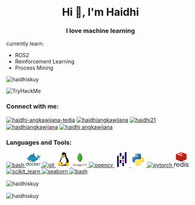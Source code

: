 <h1 align="center">Hi 👋, I'm Haidhi</h1>
<h3 align="center">I love machine learning</h3>

currently learn: 
- ROS2
- Reinforcement Learning
- Process Mining

<p align="left"> <img src="https://komarev.com/ghpvc/?username=haidhiskuy&label=Profile%20views&color=0e75b6&style=flat" alt="haidhiskuy" /> </p>
<img src="https://tryhackme-badges.s3.amazonaws.com/MangTamvan.png" alt="TryHackMe">
<h3 align="left">Connect with me:</h3>
<p align="left">
<a href="https://linkedin.com/in/haidhi-angkawijana-tedja" target="blank"><img align="center" src="https://raw.githubusercontent.com/rahuldkjain/github-profile-readme-generator/master/src/images/icons/Social/linked-in-alt.svg" alt="haidhi-angkawijana-tedja" height="30" width="40" /></a>
<a href="https://kaggle.com/haidhiangkawijana" target="blank"><img align="center" src="https://raw.githubusercontent.com/rahuldkjain/github-profile-readme-generator/master/src/images/icons/Social/kaggle.svg" alt="haidhiangkawijana" height="30" width="40" /></a>
<a href="https://instagram.com/haidhi21" target="blank"><img align="center" src="https://raw.githubusercontent.com/rahuldkjain/github-profile-readme-generator/master/src/images/icons/Social/instagram.svg" alt="haidhi21" height="30" width="40" /></a>
<a href="https://medium.com/@haidhiangkawijana" target="blank"><img align="center" src="https://raw.githubusercontent.com/rahuldkjain/github-profile-readme-generator/master/src/images/icons/Social/medium.svg" alt="haidhiangkawijana" height="30" width="40" /></a>
<a href="https://www.youtube.com/@haidhiangkawijana7553" target="blank"><img align="center" src="https://raw.githubusercontent.com/rahuldkjain/github-profile-readme-generator/master/src/images/icons/Social/youtube.svg" alt="haidhi angkawijana" height="30" width="40" /></a>
</p>

<h3 align="left">Languages and Tools:</h3>
<p align="left"> <a href="https://www.gnu.org/software/bash/" target="_blank" rel="noreferrer"> <img src="https://www.vectorlogo.zone/logos/gnu_bash/gnu_bash-icon.svg" alt="bash" width="40" height="40"/> </a> <a href="https://www.docker.com/" target="_blank" rel="noreferrer"> <img src="https://raw.githubusercontent.com/devicons/devicon/master/icons/docker/docker-original-wordmark.svg" alt="docker" width="40" height="40"/> </a> <a href="https://git-scm.com/" target="_blank" rel="noreferrer"> <img src="https://www.vectorlogo.zone/logos/git-scm/git-scm-icon.svg" alt="git" width="40" height="40"/> </a> <a href="https://www.linux.org/" target="_blank" rel="noreferrer"> <img src="https://raw.githubusercontent.com/devicons/devicon/master/icons/linux/linux-original.svg" alt="linux" width="40" height="40"/> </a> <a href="https://www.mongodb.com/" target="_blank" rel="noreferrer"> <img src="https://raw.githubusercontent.com/devicons/devicon/master/icons/mongodb/mongodb-original-wordmark.svg" alt="mongodb" width="40" height="40"/> </a> <a href="https://opencv.org/" target="_blank" rel="noreferrer"> <img src="https://www.vectorlogo.zone/logos/opencv/opencv-icon.svg" alt="opencv" width="40" height="40"/> </a> <a href="https://pandas.pydata.org/" target="_blank" rel="noreferrer"> <img src="https://raw.githubusercontent.com/devicons/devicon/2ae2a900d2f041da66e950e4d48052658d850630/icons/pandas/pandas-original.svg" alt="pandas" width="40" height="40"/> </a> <a href="https://www.python.org" target="_blank" rel="noreferrer"> <img src="https://raw.githubusercontent.com/devicons/devicon/master/icons/python/python-original.svg" alt="python" width="40" height="40"/> </a> <a href="https://pytorch.org/" target="_blank" rel="noreferrer"> <img src="https://www.vectorlogo.zone/logos/pytorch/pytorch-icon.svg" alt="pytorch" width="40" height="40"/> </a> <a href="https://redis.io" target="_blank" rel="noreferrer"> <img src="https://raw.githubusercontent.com/devicons/devicon/master/icons/redis/redis-original-wordmark.svg" alt="redis" width="40" height="40"/> </a> <a href="https://scikit-learn.org/" target="_blank" rel="noreferrer"> <img src="https://upload.wikimedia.org/wikipedia/commons/0/05/Scikit_learn_logo_small.svg" alt="scikit_learn" width="40" height="40"/> </a> <a href="https://seaborn.pydata.org/" target="_blank" rel="noreferrer"> <img src="https://seaborn.pydata.org/_images/logo-mark-lightbg.svg" alt="seaborn" width="40" height="40"/> </a> 
<a href="https://fastapi.tiangolo.com/" target="_blank" rel="noreferrer"> <img src="https://th.bing.com/th/id/OIP.BRGj6kGyDLxKr33lVKkUYgHaHa?rs=1&pid=ImgDetMain" alt="bash" width="40" height="40"/> </a>
</p>
<p><img align="center" src="https://github-readme-stats.vercel.app/api/top-langs?username=haidhiskuy&show_icons=true&locale=en&layout=compact" alt="haidhiskuy" /></p>

<p><img align="center" src="https://github-readme-streak-stats.herokuapp.com/?user=haidhiskuy&" alt="haidhiskuy" /></p>
